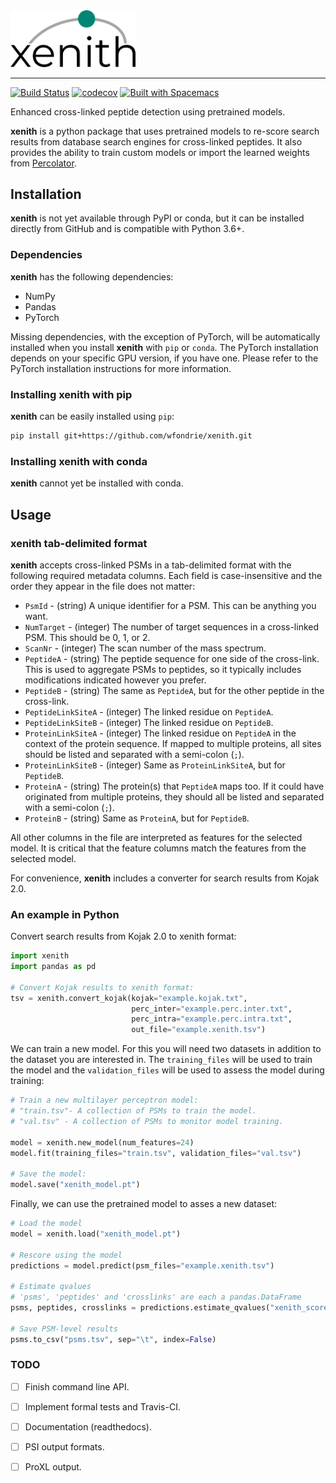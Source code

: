 
<img src="xenith_logo.svg" width=200>  

---  

[![Build Status](https://travis-ci.org/wfondrie/xenith.svg?branch=master)](https://travis-ci.org/wfondrie/xenith)
[![codecov](https://codecov.io/gh/wfondrie/xenith/branch/master/graph/badge.svg)](https://codecov.io/gh/wfondrie/xenith)
[![Built with Spacemacs](https://cdn.rawgit.com/syl20bnr/spacemacs/442d025779da2f62fc86c2082703697714db6514/assets/spacemacs-badge.svg)](http://spacemacs.org)  

Enhanced cross-linked peptide detection using pretrained models.  

**xenith** is a python package that uses pretrained models to re-score search
results from database search engines for cross-linked peptides. It also provides
the ability to train custom models or import the learned weights from 
[Percolator](percolator.ms).

## Installation
**xenith** is not yet available through PyPI or conda, but it can be installed
directly from GitHub and is compatible with Python 3.6+.

### Dependencies
**xenith** has the following dependencies:  

+ NumPy  
+ Pandas  
+ PyTorch  

Missing dependencies, with the exception of PyTorch, will be automatically
installed when you install **xenith** with `pip` or `conda`. The PyTorch 
installation depends on your specific GPU version, if you have one.
Please refer to the PyTorch installation instructions for more information.

### Installing xenith with pip
**xenith** can be easily installed using `pip`:  
```bash
pip install git+https://github.com/wfondrie/xenith.git
```
### Installing xenith with conda
**xenith** cannot yet be installed with conda.

## Usage  
### xenith tab-delimited format  
**xenith** accepts cross-linked PSMs in a tab-delimited format with the 
following required metadata columns. Each field is case-insensitive and 
the order they appear in the file does not matter:  

+ `PsmId` - (string) A unique identifier for a PSM. This can be anything
you want.  
+ `NumTarget` - (integer) The number of target sequences in a cross-linked
PSM. This should be 0, 1, or 2.  
+ `ScanNr` - (integer) The scan number of the mass spectrum.  
+ `PeptideA` - (string) The peptide sequence for one side of the cross-link.
This is used to aggregate PSMs to peptides, so it typically includes 
modifications indicated however you prefer.  
+ `PeptideB` - (string) The same as `PeptideA`, but for the other peptide in the
cross-link.  
+ `PeptideLinkSiteA` - (integer) The linked residue on `PeptideA`.  
+ `PeptideLinkSiteB` - (integer) The linked residue on `PeptideB`.  
+ `ProteinLinkSiteA` - (integer) The linked residue on `PeptideA` in the 
context of the protein sequence. If mapped to multiple proteins, all sites 
should be listed and separated with a semi-colon (`;`).  
+ `ProteinLinkSiteB` - (integer) Same as `ProteinLinkSiteA`, but for `PeptideB`.  
+ `ProteinA` - (string) The protein(s) that `PeptideA` maps too. If it could
have originated from multiple proteins, they should all be listed and separated
with a semi-colon (`;`).  
+ `ProteinB` - (string) Same as `ProteinA`, but for `PeptideB`.  

All other columns in the file are interpreted as features for the selected model.
It is critical that the feature columns match the features from the selected 
model.

For convenience, **xenith** includes a converter for search results from Kojak 
2.0.  

### An example in Python  
Convert search results from Kojak 2.0 to xenith format:
```Python
import xenith
import pandas as pd

# Convert Kojak results to xenith format:
tsv = xenith.convert_kojak(kojak="example.kojak.txt",
                           perc_inter="example.perc.inter.txt",
                           perc_intra="example.perc.intra.txt",
                           out_file="example.xenith.tsv")
```
We can train a new model. For this you will need two datasets in addition to
the dataset you are interested in. The `training_files` will be used to train 
the model and the `validation_files` will be used to assess the model during
training:  

```Python
# Train a new multilayer perceptron model: 
# "train.tsv"- A collection of PSMs to train the model.
# "val.tsv" - A collection of PSMs to monitor model training.

model = xenith.new_model(num_features=24)
model.fit(training_files="train.tsv", validation_files="val.tsv")

# Save the model:
model.save("xenith_model.pt")
```

Finally, we can use the pretrained model to asses a new dataset:  
```Python
# Load the model
model = xenith.load("xenith_model.pt")

# Rescore using the model
predictions = model.predict(psm_files="example.xenith.tsv")

# Estimate qvalues
# 'psms', 'peptides' and 'crosslinks' are each a pandas.DataFrame
psms, peptides, crosslinks = predictions.estimate_qvalues("xenith_score")

# Save PSM-level results
psms.to_csv("psms.tsv", sep="\t", index=False)
```

### TODO  
- [ ] Finish command line API.
- [ ] Implement formal tests and Travis-CI.
- [ ] Documentation (readthedocs).
- [ ] PSI output formats.
- [ ] ProXL output.

